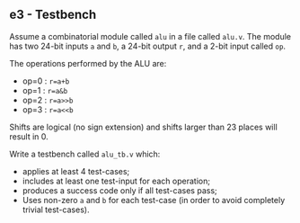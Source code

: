 e3 - Testbench
-----------------------------

Assume a combinatorial module called `alu` in a file
called `alu.v`. The module has two 24-bit inputs `a`
and `b`, a 24-bit output `r`, and a 2-bit input called
`op`.

The operations performed by the ALU are:

- op=0 : `r=a+b`
- op=1 : `r=a&b`
- op=2 : `r=a>>b`
- op=3 : `r=a<<b`

Shifts are logical (no sign extension) and shifts larger than 23 places
will result in 0.

Write a testbench called `alu_tb.v` which:
- applies at least 4 test-cases;
- includes at least one test-input for each operation;
- produces a success code only if all test-cases pass;
- Uses non-zero `a` and `b` for each test-case (in order to avoid completely trivial test-cases).
